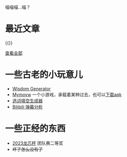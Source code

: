 喵喵喵...喵？

# 最近文章

{{<recent-posts>}}

[查看全部](/posts/)

# 一些古老的小玩意儿

- [Wisdom Generator](/wisdom-generator)
- [Mymoyw](/myomyw) 一个小游戏，承载着某种过去，也可以[下载apk](https://github.com/Infinideastudio/Myomyw/releases/download/v0.8-beta/Myomyw.Beta.0.8.apk)
- [选词填空生成器](/banked-cloze-generator)
- [Bilibili 弹幕分析](http://dmdig.top)

# 一些正经的东西

- [2023龙芯杯](https://github.com/rand-fly/nscscc2023) 团队赛二等奖
- ~~坏了怎么没有了~~
